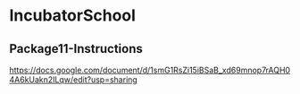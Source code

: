 # IncubatorSchool

## Package11-Instructions
https://docs.google.com/document/d/1smG1RsZi15iBSaB_xd69mnop7rAQH04A6kUakn2ILqw/edit?usp=sharing
